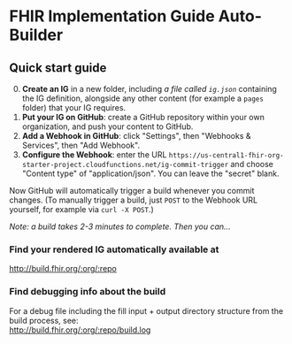 # FHIR Implementation Guide Auto-Builder

## Quick start guide

0. **Create an IG** in a new folder, including *a file called `ig.json`* containing the IG definition, alongside any other content (for example a `pages` folder) that your IG requires.
1. **Put your IG on GitHub**: create a GitHub repository within your own organization, and push your content to GitHub.
2. **Add a Webhook in GitHub**: click "Settings", then "Webhooks & Services", then "Add Webhook".
3. **Configure the Webhook**: enter the URL `https://us-central1-fhir-org-starter-project.cloudfunctions.net/ig-commit-trigger` and choose "Content type" of "application/json". You can leave the "secret" blank.

Now GitHub will automatically trigger a build whenever you commit changes. (To manually trigger a build, just `POST` to the Webhook URL yourself, for example via `curl -X POST`.)

*Note: a build takes 2-3 minutes to complete. Then you can...*

### Find your rendered IG automatically available at

http://build.fhir.org/:org/:repo

### Find debugging info about the build

For a debug file including the fill input + output directory structure from the build process, see:  
http://build.fhir.org/:org/:repo/build.log
